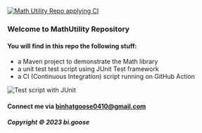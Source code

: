 [![Math Utility Repo applying  CI](https://github.com/Bigoose0410/math-util-mvn/actions/workflows/math-util-ci.yml/badge.svg)](https://github.com/Bigoose0410/math-util-mvn/actions/workflows/math-util-ci.yml)

### Welcome to MathUtility Repository

#### You will find in this repo the following stuff:

- a Maven project to demonstrate the Math library
- a unit test test script using JUnit Test framework
- a CI (Continuous Integration) script running on GitHub Action

![Test script with JUnit](https://github.com/Bigoose0410/math-util-usage/blob/main/screenshots/test-script%20with%20junit.png)

#### Connect me via binhatgoose0410@gmail.com

##### Copyright &#169; 2023 bi.goose
